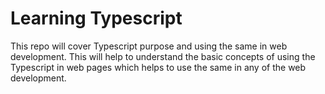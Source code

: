 # Learning Typescript
This repo will cover Typescript purpose and using the same in web development. This will help to understand the basic concepts of using the Typescript in web pages which helps to use the same in any of the web development.